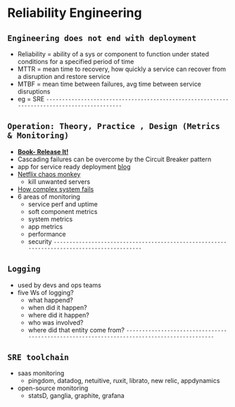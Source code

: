 # Reliability Engineering
## `Engineering does not end with deployment`
  - Reliability = ability of a sys or component to function under stated conditions for a specified period of time
  - MTTR = mean time to recovery, how quickly a service can recover from a disruption and restore service
  - MTBF = mean time between failures, avg time between service disruptions
  - eg = SRE 
`-------------------------------------------------------------------------------------------`
## `Operation: Theory, Practice , Design (Metrics & Monitoring)`
  - **[Book- Release It!](https://www.oreilly.com/library/view/release-it/9781680500264/)**
  - Cascading failures can be overcome by the Circuit Breaker pattern
  - app for service ready deployment [blog](https://12factor.net/)
  - [Netflix chaos monkey](https://github.com/Netflix/chaosmonkey)
    - kill unwanted servers
  - [How complex system fails](https://www.he-alert.org/filemanager/root/site_assets/standalone_pdfs_0355-/HE00545.pdf)
  - 6 areas of monitoring
    - service perf and uptime
    - soft component metrics
    - system metrics
    - app metrics
    - performance
    - security
`-------------------------------------------------------------------------------------------`
## `Logging`
  - used by devs and ops teams
  - five Ws of logging?
    - what happend?
    - when did it happen?
    - where did it happen?
    - who was involved?
    - where did that entity come from?
`-------------------------------------------------------------------------------------------`
## `SRE toolchain`
  - saas monitoring
    - pingdom, datadog, netuitive, ruxit, librato, new relic, appdynamics
  - open-source monitoring
    - statsD, ganglia, graphite, grafana
    
